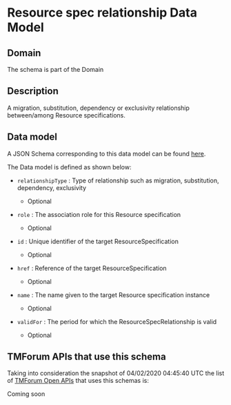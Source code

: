 # Resource spec relationship Data Model

## Domain

The  schema is part of the  Domain

## Description

A migration, substitution, dependency or exclusivity relationship between/among Resource specifications.

## Data model

A JSON Schema corresponding to this data model can be found
[here](https://github.com/tmforum-rand/schemas/blob/candidates/Resource/ResourceSpecRelationship.schema.json).

The Data model is defined as shown below:
- `relationshipType` : Type of relationship such as migration, substitution, dependency, exclusivity

  - Optional

- `role` : The association role for this Resource specification

  - Optional

- `id` : Unique identifier of the target ResourceSpecification

  - Optional

- `href` : Reference of the target ResourceSpecification

  - Optional

- `name` : The name given to the target Resource specification instance

  - Optional

- `validFor` : The period for which the ResourceSpecRelationship is valid

  - Optional





## TMForum APIs that use this schema

Taking into consideration the snapshot of 04/02/2020 04:45:40 UTC the list of [TMForum Open APIs](https://www.tmforum.org/open-apis/) that uses this schemas is:

Coming soon